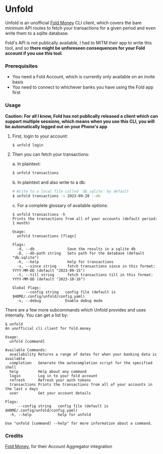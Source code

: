 # Unfold

Unfold is an unofficial [Fold Money](https://fold.money) CLI client, which
covers the bare minimum API routes to fetch your transactions for a given
period and even write them to a sqlite database.

Fold's API is not publically available, I had to MITM their app to write this
tool, and so **there might be unforeseen consequences for your Fold account if
you use this tool**.

### Prerequisites

- You need a Fold Account, which is currently only available on an invite basis
- You need to connect to whichever banks you have using the Fold app first

### Usage

**Caution: For all I know, Fold has not publically released a client which can
support multiple sessions, which means when you use this CLI, you will be
automatically logged out on your Phone's app**

1. First, login to your account:
    ```bash
    $ unfold login
    ```

2. Then you can fetch your transactions:  

    a. In plaintext:
      ```bash
      $ unfold transactions
      ```

    b. In plaintext and also write to a db:
      ```bash
      # Write to a local file called `db.sqlite` by default
      $ unfold transactions -s 2023-09-20 --db
      ```

    c. For a complete glossary of available options:
      ```
      $ unfold transactions -h
      Prints the transactions from all of your accounts (default period: 1 month)

      Usage:
        unfold transactions [flags]

      Flags:
        -d, --db               Save the results in a sqlite db
        -D, --db-path string   Sets path for the database (default "db.sqlite")
        -h, --help             help for transactions
        -s, --since string     fetch transactions since in this format: YYYY-MM-DD (default "2023-09-15")
        -t, --till string      fetch transactions till in this format: YYYY-MM-DD (default "2023-10-16")

      Global Flags:
            --config string   config file (default is $HOME/.config/unfold/config.yaml)
        -v, --debug           Enable debug mode
      ```

There are a few more subcommands which Unfold provides and uses internally. You
can get a list by:
```
$ unfold
An unofficial cli client for fold.money

Usage:
  unfold [command]

Available Commands:
  availability Returns a range of dates for when your banking data is available
  completion   Generate the autocompletion script for the specified shell
  help         Help about any command
  login        Log in to your fold account
  refresh      Refresh your auth tokens
  transactions Prints the transactions from all of your accounts in the last x days
  user         Get your account details

Flags:
      --config string   config file (default is $HOME/.config/unfold/config.yaml)
  -h, --help            help for unfold

Use "unfold [command] --help" for more information about a command.
```

### Credits

[Fold Money](https://fold.money), for their Account Aggregator integration
